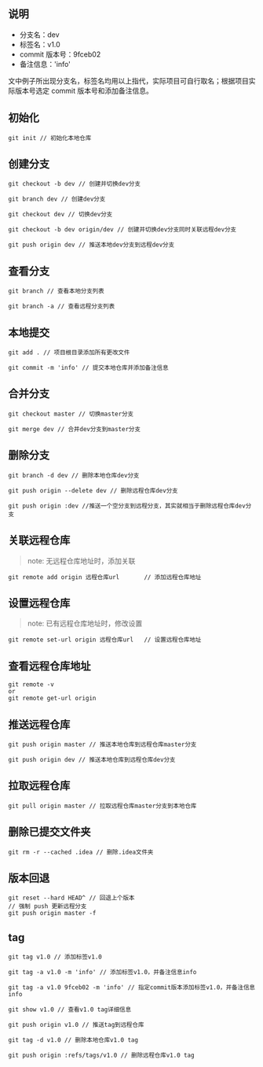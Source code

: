 ## 说明

- 分支名：dev
- 标签名：v1.0
- commit 版本号：9fceb02
- 备注信息：'info'

文中例子所出现分支名，标签名均用以上指代，实际项目可自行取名；根据项目实际版本号选定 commit 版本号和添加备注信息。

## 初始化

```
git init // 初始化本地仓库
```

## 创建分支

```
git checkout -b dev // 创建并切换dev分支

git branch dev // 创建dev分支

git checkout dev // 切换dev分支

git checkout -b dev origin/dev // 创建并切换dev分支同时关联远程dev分支

git push origin dev // 推送本地dev分支到远程dev分支
```

## 查看分支

```
git branch // 查看本地分支列表

git branch -a // 查看远程分支列表
```

## 本地提交

```
git add . // 项目根目录添加所有更改文件

git commit -m 'info' // 提交本地仓库并添加备注信息
```

## 合并分支

```
git checkout master // 切换master分支

git merge dev // 合并dev分支到master分支
```

## 删除分支

```
git branch -d dev // 删除本地仓库dev分支

git push origin --delete dev // 删除远程仓库dev分支

git push origin :dev //推送一个空分支到远程分支，其实就相当于删除远程仓库dev分支
```

## 关联远程仓库

> note: 无远程仓库地址时，添加关联

```
git remote add origin 远程仓库url       // 添加远程仓库地址
```

## 设置远程仓库

> note: 已有远程仓库地址时，修改设置

```
git remote set-url origin 远程仓库url   // 设置远程仓库地址
```

## 查看远程仓库地址

```code
git remote -v
or
git remote get-url origin
```

## 推送远程仓库

```
git push origin master // 推送本地仓库到远程仓库master分支

git push origin dev // 推送本地仓库到远程仓库dev分支
```

## 拉取远程仓库

```
git pull origin master // 拉取远程仓库master分支到本地仓库
```

## 删除已提交文件夹

```
git rm -r --cached .idea // 删除.idea文件夹
```

## 版本回退

```
git reset --hard HEAD^ // 回退上个版本
// 强制 push 更新远程分支
git push origin master -f
```

## tag

```
git tag v1.0 // 添加标签v1.0

git tag -a v1.0 -m 'info' // 添加标签v1.0，并备注信息info

git tag -a v1.0 9fceb02 -m 'info' // 指定commit版本添加标签v1.0，并备注信息info

git show v1.0 // 查看v1.0 tag详细信息

git push origin v1.0 // 推送tag到远程仓库

git tag -d v1.0 // 删除本地仓库v1.0 tag

git push origin :refs/tags/v1.0 // 删除远程仓库v1.0 tag
```
